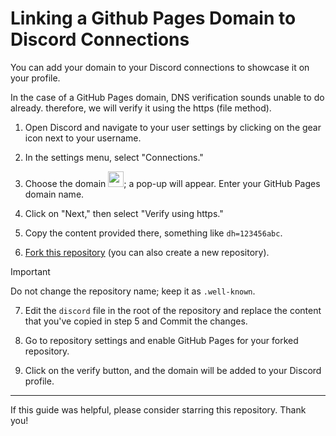 # Linking a Github Pages Domain to Discord Connections

You can add your domain to your Discord connections to showcase it on your profile.

In the case of a GitHub Pages domain, DNS verification sounds unable to do already. therefore, we will verify it using the https (file method).

1. Open Discord and navigate to your user settings by clicking on the gear icon next to your username.

2. In the settings menu, select "Connections."

3. Choose the domain <img src="https://github.com/oyepriyansh/.well-known/assets/83062406/ed6ec647-f3d1-432e-bf00-94afdc4afdff" height="25px">; a pop-up will appear. Enter your GitHub Pages domain name.

4. Click on "Next," then select "Verify using https."

5. Copy the content provided there, something like `dh=123456abc`.

6. [Fork this repository](https://github.com/usmanmusa1920/.well-known/fork) (you can also create a new repository).

> [!IMPORTANT]  
> Do not change the repository name; keep it as `.well-known`.

7. Edit the `discord` file in the root of the repository and replace the content that you've copied in step 5 and Commit the changes.

8. Go to repository settings and enable GitHub Pages for your forked repository.

9. Click on the verify button, and the domain will be added to your Discord profile.

--- 

If this guide was helpful, please consider starring this repository. Thank you!
